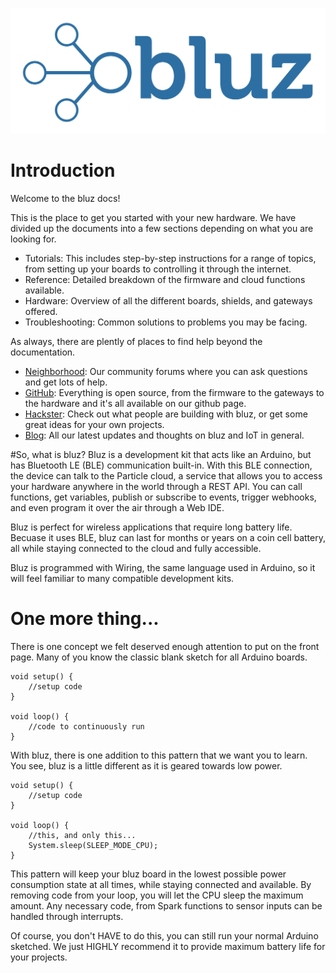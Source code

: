 ![logo](img/logo_nobg.png)

# Introduction
Welcome to the bluz docs!

This is the place to get you started with your new hardware. We have divided up the documents into a few sections depending on what you are looking for.

* Tutorials: This includes step-by-step instructions for a range of topics, from setting up your boards to controlling it through the internet.
* Reference: Detailed breakdown of the firmware and cloud functions available.
* Hardware: Overview of all the different boards, shields, and gateways offered.
* Troubleshooting: Common solutions to problems you may be facing.


As always, there are plently of places to find help beyond the documentation.

* [Neighborhood](http://neighborhood.bluz.io/): Our community forums where you can ask questions and get lots of help.
* [GitHub](https://github.com/bluzDK): Everything is open source, from the firmware to the gateways to the hardware and it's all available on our github page.
* [Hackster](https://www.hackster.io/bluz): Check out what people are building with bluz, or get some great ideas for your own projects.
* [Blog](http://blog.bluz.io/): All our latest updates and thoughts on bluz and IoT in general.

#So, what is bluz?
Bluz is a development kit that acts like an Arduino, but has Bluetooth LE (BLE) communication built-in. With this BLE connection, the device can talk to
the Particle cloud, a service that allows you to access your hardware anywhere in the world through a REST API. You can call functions, get variables, publish
or subscribe to events, trigger webhooks, and even program it over the air through a Web IDE.

Bluz is perfect for wireless applications that require long battery life. Becuase it uses BLE, bluz can last for months or years on a coin cell battery,
all while staying connected to the cloud and fully accessible.

Bluz is programmed with Wiring, the same language used in Arduino, so it will feel familiar to many compatible development kits.

# One more thing...
There is one concept we felt deserved enough attention to put on the front page. Many of you know the classic blank sketch for all Arduino boards.

    void setup() {
        //setup code
    }

    void loop() {
        //code to continuously run
    }

With bluz, there is one addition to this pattern that we want you to learn. You see, bluz is a little different as it is geared towards low power.

    void setup() {
        //setup code
    }

    void loop() {
        //this, and only this...
        System.sleep(SLEEP_MODE_CPU);
    }

This pattern will keep your bluz board in the lowest possible power consumption state at all times, while staying connected and available. By removing code from
your loop, you will let the CPU sleep the maximum amount. Any necessary code, from Spark functions to sensor inputs can be handled through interrupts.

Of course, you don't HAVE to do this, you can still run your normal Arduino sketched. We just HIGHLY recommend it to provide maximum battery life for your projects.